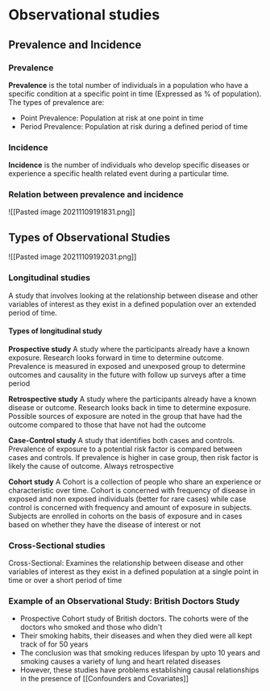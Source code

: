 # Observational studies
## Prevalence and Incidence
### Prevalence
**Prevalence** is the total number of individuals in a population who have a specific condition at a specific point in time (Expressed as % of population). The types of prevalence are:
- Point Prevalence: Population at risk at one point in time
- Period Prevalence: Population at risk during a defined period of time
### Incidence
**Incidence** is the number of individuals who develop specific diseases or experience a specific health related event during a particular time.
### Relation between prevalence and incidence
![[Pasted image 20211109191831.png]]
## Types of Observational Studies
![[Pasted image 20211109192031.png]]
### Longitudinal studies
A study that involves looking at the relationship between disease and other variables of interest as they exist in a defined population over an extended period of time.
#### Types of longitudinal study
**Prospective study** 
A study where the participants already have a known exposure. Research looks forward in time to determine outcome. Prevalence is measured in exposed and unexposed group to determine outcomes and causality in the future with follow up surveys after a time period

**Retrospective study**
A study where the participants already have a known disease or outcome. Research looks back in time to determine exposure. Possible sources of exposure are noted in the group that have had the outcome compared to those that have not had the outcome
   
**Case-Control study**
A study that identifies both cases and controls. Prevalence of exposure to a potential risk factor is compared between cases and controls. If prevalence is higher in case group, then risk factor is likely the cause of outcome. Always retrospective

**Cohort study**
A Cohort is a collection of people who share an experience or characteristic over time. Cohort is concerned with frequency of disease in exposed and non exposed individuals (better for rare cases) while case control is concerned with frequency and amount of exposure in subjects. Subjects are enrolled in cohorts on the basis of exposure and in cases based on whether they have the disease of interest or not

### Cross-Sectional studies
Cross-Sectional: Examines the relationship between disease and other variables of interest as they exist in a defined population at a single point in time or over a short period of time

### Example of an Observational Study: British Doctors Study
-   Prospective Cohort study of British doctors. The cohorts were of the doctors who smoked and those who didn't
-   Their smoking habits, their diseases and when they died were all kept track of for 50 years
-   The conclusion was that smoking reduces lifespan by upto 10 years and smoking causes a variety of lung and heart related diseases
-   However, these studies have problems establishing causal relationships in the presence of [[Confounders and Covariates]]